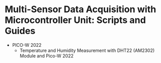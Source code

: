 # Multi-Sensor Data Acquisition with Microcontroller Unit: Scripts and Guides

- PICO-W 2022
  - Temperature and Humidity Measurement with DHT22 (AM2302) Module and Pico-W 2022
